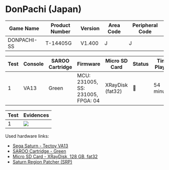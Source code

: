 # DonPachi (Japan)

| Game Name   | Product Number | Version | Area Code | Peripheral Code |
| ----------- | -------------- | ------- | --------- | --------------- |
| DONPACHI-SS | T-14405G       | V1.400  | J         | J               |

| Test | Console | SAROO Cartridge | Firmware                          | Micro SD Card    | Status | Time Played |
| ---- | ------- | --------------- | --------------------------------- | ---------------- | ------ | ----------- |
| 1    | VA13    | Green           | MCU: 231005, SS: 231005, FPGA: 04 | XRayDisk (fat32) | :100:  | 54 minutes  |

| Test | Evidences                                                                                        |
| ---- | ------------------------------------------------------------------------------------------------ |
| 1    | [![](https://img.youtube.com/vi/XKBpFywzsWk/0.jpg)](https://www.youtube.com/watch?v=XKBpFywzsWk) |

Used hardware links:

- [Sega Saturn - Tectoy VA13](../../../../Info/Consoles/VA13/README.md)
- [SAROO Cartridge - Green](../../../../Info/Cartridges/RetroGameParadiseStore/1.32F/README.md)
- [Micro SD Card - XRayDisk, 128 GB, fat32](../../../../Info/SdCards/XRayDisk/128GB/fat32/README.md)
- [Saturn Region Patcher (SRP)](https://segaxtreme.net/resources/saturn-region-patcher.81/download)
